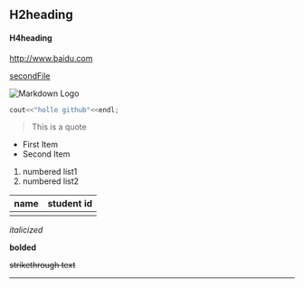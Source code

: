 ## H2heading ##

#### H4heading ####

http://www.baidu.com

[secondFile](https://github.com/yswr/xfx/blob/main/secondFile.md)





![Markdown Logo](https://gimg2.baidu.com/image_search/src=http%3A%2F%2Fwww.17qq.com%2Fimg_qqtouxiang%2F88655346.jpeg&refer=http%3A%2F%2Fwww.17qq.com&app=2002&size=f9999,10000&q=a80&n=0&g=0n&fmt=jpeg?sec=1622032417&t=186cb7caad5850fb14157ff714301696)

```c++
cout<<"holle github"<<endl;
```

> This is a quote
>
> 

* First Item
* Second Item

1. numbered list1
2. numbered list2

| name | student id |
| ---- | ---------- |
|      |            |

*italicized*

**bolded**

~~strikethrough text~~

---

